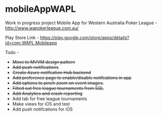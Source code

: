 # mobileAppWAPL
 
Work in progress project Mobile App for Western Australia Poker League - http://www.wapokerleague.com.au/

Play Store Link - https://play.google.com/store/apps/details?id=com.WAPL.Mobileapp

Todo -
* ~~Move to MVVM design pattern~~
* ~~Add push notifications~~
* ~~Create Azure notifcation Hub backend~~
* ~~Add preference page to enable/disable notifcations in app~~
* ~~Add options to pinch zoom on event images.~~
* ~~Filted out free league tournaments from SQL~~
* ~~Add Analytics and crash reporting~~
* Add tab for free league tournaments
* Make views for iOS and test
* Add push notifcations for iOS

